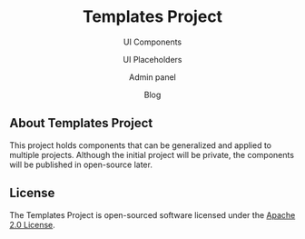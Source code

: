 <h1 align="center">Templates Project</h1>

<div align="center">
    <p>UI Components</p>
    <p>UI Placeholders</p>
    <p>Admin panel</p>
    <p>Blog</p>
</div>

## About Templates Project
This project holds components that can be generalized and applied to multiple projects. Although the initial project will be private, the components will be published in open-source later.

## License

The Templates Project is open-sourced software licensed under the [Apache 2.0 License](https://www.apache.org/licenses/LICENSE-2.0).

